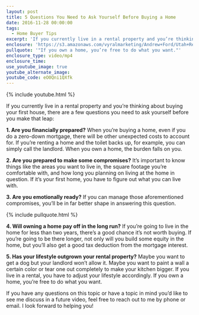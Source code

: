 ```yaml
---
layout: post
title: 5 Questions You Need to Ask Yourself Before Buying a Home
date: 2016-11-28 00:00:00
tags:
  - Home Buyer Tips
excerpt: 'If you currently live in a rental property and you’re thinking about buying your first house, there are a few questions you need to ask yourself before you make that leap:'
enclosure: 'https://s3.amazonaws.com/vyralmarketing/Andrew+Ford/Utah+Real+Estate+Agent-+Making+the+leap+from+renting+to+owning.mp4'
pullquote: '"If you own a home, you’re free to do what you want."'
enclosure_type: video/mp4
enclosure_time:
use_youtube_image: true
youtube_alternate_image:
youtube_code: eO0Qni1QXfk
---
```



{% include youtube.html %}

If you currently live in a rental property and you’re thinking about buying your first house, there are a few questions you need to ask yourself before you make that leap:

**1. Are you financially prepared?** When you’re buying a home, even if you do a zero-down mortgage, there will be other unexpected costs to account for. If you’re renting a home and the toilet backs up, for example, you can simply call the landlord. When you own a home, the burden falls on you.

**2. Are you prepared to make some compromises?** It’s important to know things like the areas you want to live in, the square footage you’re comfortable with, and how long you planning on living at the home in question. If it’s your first home, you have to figure out what you can live with.

**3. Are you emotionally ready?** If you can manage those aforementioned compromises, you’ll be in far better shape in answering this question.

{% include pullquote.html %}

**4. Will owning a home pay off in the long run?** If you’re going to live in the home for less than two years, there’s a good chance it’s not worth buying. If you’re going to be there longer, not only will you build some equity in the home, but you’ll also get a good tax deduction from the mortgage interest.

**5. Has your lifestyle outgrown your rental property?** Maybe you want to get a dog but your landlord won’t allow it. Maybe you want to paint a wall a certain color or tear one out completely to make your kitchen bigger. If you live in a rental, you have to adjust your lifestyle accordingly. If you own a home, you’re free to do what you want.

If you have any questions on this topic or have a topic in mind you’d like to see me discuss in a future video, feel free to reach out to me by phone or email. I look forward to helping you!